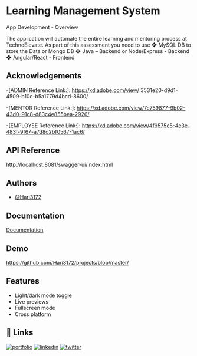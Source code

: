 
# Learning Management System

App Development - Overview

The application will automate the entire learning and mentoring process at
TechnoElevate. As part of this assessment you need to use
❖ MySQL DB to store the Data or Mongo DB
❖ Java – Backend or Node/Express - Backend
❖ Angular/React - Frontend

## Acknowledgements

 -[ADMIN Reference Link:]:
https://xd.adobe.com/view/
3531e20-d9d1-4509-b10c-b5a1779d4bcd-8600/

 -[MENTOR Reference Link:]:
 https://xd.adobe.com/view/7c759877-9b02-43d0-91c8-d83c4e855bea-2926/

 -[EMPLOYEE Reference Link:]:
https://xd.adobe.com/view/4f9575c5-4e3e-483f-9f67-a7d8d2bf0567-1ac6/
## API Reference

http://localhost:8081/swagger-ui/index.html
## Authors

- [@Hari3172](https://www.github.com/Hari3172)


## Documentation

[Documentation](https://github.com/Hari3172/projects/blob/master/)


## Demo


https://github.com/Hari3172/projects/blob/master/
## Features

- Light/dark mode toggle
- Live previews
- Fullscreen mode
- Cross platform


## 🔗 Links
[![portfolio](https://img.shields.io/badge/my_portfolio-000?style=for-the-badge&logo=ko-fi&logoColor=white)](https://katherineoelsner.com/)
[![linkedin](https://img.shields.io/badge/linkedin-0A66C2?style=for-the-badge&logo=linkedin&logoColor=white)](https://www.linkedin.com/in/harishankar-patel-171937225/)
[![twitter](https://img.shields.io/badge/twitter-1DA1F2?style=for-the-badge&logo=twitter&logoColor=white)](https://twitter.com/)

